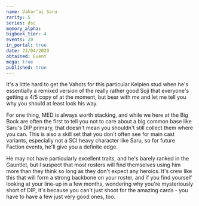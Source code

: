 ```yaml
---
name: Vahar’ai Saru
rarity: 5
series: dsc
memory_alpha:
bigbook_tier: 4
events: 20
in_portal: true
date: 23/04/2020
obtained: Event
mega: true
published: true
---
```


It's a little hard to get the Vahots for this particular Kelpien stud when he's essentially a remixed version of the really rather good Soji that everyone's getting a 4/5 copy of at the moment, but bear with me and let me tell you why you should at least look his way.

For one thing, MED is always worth stacking, and while we here at the Big Book are often the first to tell you not to care about a big common base like Saru's DIP primary, that doesn't mean you shouldn't still collect them where you can. This is also a skill set that you don't often see for main cast variants, especially not a SCI heavy character like Saru, so for future Faction events, he'll give you a definite edge.

He may not have particularly excellent traits, and he's barely ranked in the Gauntlet, but I suspect that most rosters will find themselves using him more than they think so long as they don't expect any heroics. It's crew like this that will form a strong backbone on your roster, and if you find yourself looking at your line-up in a few months, wondering why you're mysteriously short of DIP, it's because you can't just shoot for the amazing cards - you have to have a few just very good ones, too.
